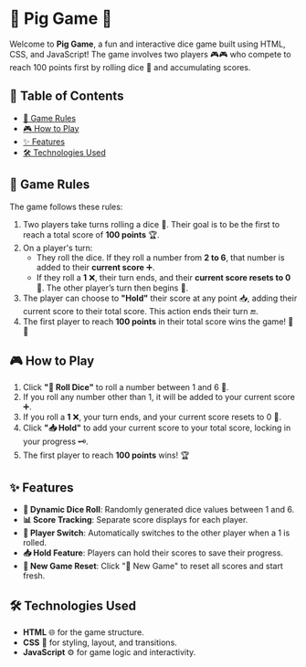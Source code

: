 # 🎲 Pig Game 🎲

Welcome to **Pig Game**, a fun and interactive dice game built using HTML, CSS, and JavaScript! The game involves two players 🎮🎮 who compete to reach 100 points first by rolling dice 🎲 and accumulating scores. 

## 📜 Table of Contents
- [📏 Game Rules](#game-rules)
- [🎮 How to Play](#how-to-play)
- [✨ Features](#features)
- [🛠 Technologies Used](#technologies-used)

## 📏 Game Rules

The game follows these rules:
1. Two players take turns rolling a dice 🎲. Their goal is to be the first to reach a total score of **100 points** 🏆.
2. On a player's turn:
   - They roll the dice. If they roll a number from **2 to 6**, that number is added to their **current score** ➕.
   - If they roll a **1** ❌, their turn ends, and their **current score resets to 0** 🔄. The other player’s turn then begins 🔄.
3. The player can choose to **"Hold"** their score at any point 📥, adding their current score to their total score. This action ends their turn 🔚.
4. The first player to reach **100 points** in their total score wins the game! 🎉🎉

## 🎮 How to Play

1. Click **"🎲 Roll Dice"** to roll a number between 1 and 6 🎯.
2. If you roll any number other than 1, it will be added to your current score ➕.
3. If you roll a **1** ❌, your turn ends, and your current score resets to 0 🔄.
4. Click **"📥 Hold"** to add your current score to your total score, locking in your progress 🗝️.
5. The first player to reach **100 points** wins! 🏆

## ✨ Features

- **🎲 Dynamic Dice Roll**: Randomly generated dice values between 1 and 6.
- **📊 Score Tracking**: Separate score displays for each player.
- **🔄 Player Switch**: Automatically switches to the other player when a 1 is rolled.
- **📥 Hold Feature**: Players can hold their scores to save their progress.
- **🔄 New Game Reset**: Click "🔄 New Game" to reset all scores and start fresh.

## 🛠 Technologies Used

- **HTML** 🌐 for the game structure.
- **CSS** 🎨 for styling, layout, and transitions.
- **JavaScript** ⚙️ for game logic and interactivity.

